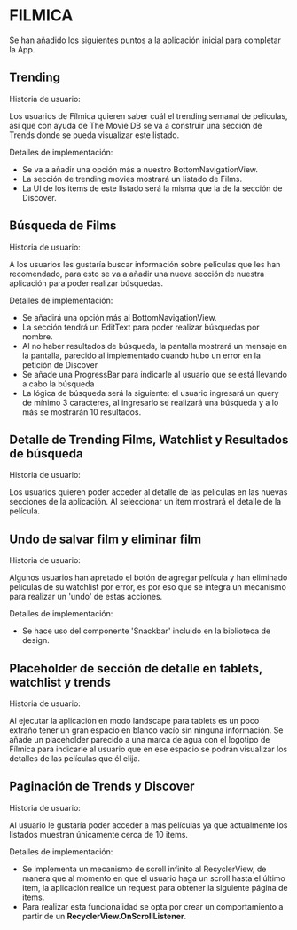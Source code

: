 # FILMICA

Se han añadido los siguientes puntos a la aplicación inicial para completar la App.


## Trending

Historia de usuario:

Los usuarios de Fílmica quieren saber cuál el trending semanal de peliculas, así que con ayuda de The Movie DB se va a construir una sección de Trends donde se pueda visualizar este listado.

Detalles de implementación:

- Se va a añadir una opción más a nuestro ​BottomNavigationView.​
- La sección de trending movies mostrará un listado de Films.
- La UI de los items de este listado será la misma que la de la sección de D​iscover​.


## Búsqueda de Films

Historia de usuario:

A los usuarios les gustaría buscar información sobre películas que les han recomendado, para esto se va a añadir una nueva sección de nuestra aplicación para poder realizar búsquedas.

Detalles de implementación:

- Se añadirá una opción más al ​BottomNavigationView.​
- La sección tendrá un​ EditText p​ara poder realizar búsquedas por nombre.
- Al no haber resultados de búsqueda, la pantalla mostrará un mensaje en la pantalla, parecido al implementado cuando hubo un error en la petición de Discover
- Se añade una ProgressBar para indicarle al usuario que se está llevando a cabo la búsqueda
- La lógica de búsqueda será la siguiente: el usuario ingresará un query de mínimo 3 caracteres, al ingresarlo se realizará una búsqueda y a lo más se mostrarán 10 resultados.


## Detalle de Trending Films, Watchlist y Resultados de búsqueda

Historia de usuario:

Los usuarios quieren poder acceder al detalle de las películas en las nuevas secciones de la aplicación. Al seleccionar un item mostrará el detalle de la película.


## Undo de salvar film y eliminar film

Historia de usuario:

Algunos usuarios han apretado el botón de agregar película y han eliminado películas de su watchlist por error, es por eso que se integra un mecanismo para realizar un 'undo​' de estas acciones.

Detalles de implementación:

- Se hace uso del componente 'S​nackba​r​' incluido en la biblioteca de design.


## Placeholder de sección de detalle en tablets, watchlist y trends

Historia de usuario:

Al ejecutar la aplicación en modo landscape para tablets es un poco extraño tener un gran espacio en blanco vacío sin ninguna información. Se añade un placeholder parecido a una marca de agua con el logotipo de Fílmica para indicarle al usuario que en ese espacio se podrán visualizar los detalles de las películas que él elija.


## Paginación de Trends y Discover

Historia de usuario:

Al usuario le gustaría poder acceder a más películas ya que actualmente los listados muestran únicamente cerca de 10 items.

Detalles de implementación:

- Se implementa un mecanismo de scroll infinito al ​RecyclerView​, de manera que al momento en que el usuario haga un scroll hasta el último item, la aplicación realice un request para obtener la siguiente página de items.
- Para realizar esta funcionalidad se opta por crear un comportamiento a partir de un **RecyclerView.OnScrollListener**.